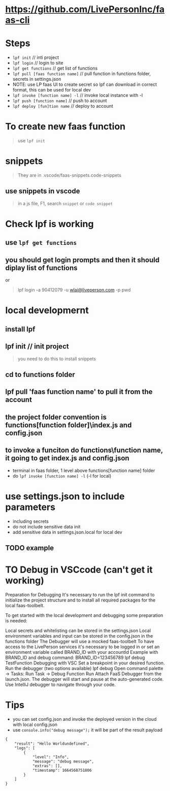 # https://github.com/LivePersonInc/faas-cli

# Steps
- `lpf init` // inti project 
- `lpf login` // login to site
- `lpf get functions` // get list of functions
- `lpf pull [faas function name]` // pull function in functions folder, secrets in settings.json
- NOTE: use LP faas UI to create secret so lpf can download in correct format, this can be used for local dev
- `lpf invoke [function name] -l` // invoke local instance with -l
- `lpf push [function name]` // push to account
- `lpf deploy [fun]tion name` // deploy to account

# To create new faas function 
> use `lpf init`

# snippets 
> They are in .vscode/faas-snippets.code-snippets

## use snippets in vscode
> in a js file, F1, search `snippet` or `code snippet`

# Check lpf is working

## use `lpf get functions`

## you should get login prompts and then it should diplay list of functions

or

> lpf login -a 90412079 -u wlai@liveperson.com -p pwd

# local developmernt

## install lpf

## lpf init // init project
> you need to do this to install snippets

## cd to functions folder

## lpf pull 'faas function name' to pull it from the account

## the project folder convention is functions\[function folder]\index.js and config.json

## to invoke a funciton do functions\function name, it going to get index.js and config.json

- terminal in faas folder, 1 level above functions\[function name] folder
- do `lpf invoke [function name] -l` (-l for local)

# use settings.json to include parameters
- including secrets
- do not include sensitive data init
- add sensitive data in settings.json.local for local dev
## TODO example

# TO Debug in VSCcode (can't get it working)

Preparation for Debugging
It's necessary to run the lpf init command to initialize the project structure and to install all required packages for the local faas-toolbelt.

To get started with the local development and debugging some preparation is needed:

Local secrets and whitelisting can be stored in the settings.json
Local environment variables and input can be stored in the config.json in the functions folder
The Debugger will use a mocked faas-toolbelt
To have access to the LivePerson services it's necessary to be logged in or set an environment variable called BRAND_ID with your accountId
Example with BRAND_ID and debug command: BRAND_ID=123456789 lpf debug TestFunction
Debugging with VSC
Set a breakpoint in your desired function.
Run the debugger (two options available)
lpf debug <function name>
Open command palette -> Tasks: Run Task -> Debug Function
Run Attach FaaS Debugger from the launch.json.
The debugger will start and pause at the auto-generated code.
Use IntelliJ debugger to navigate through your code.

# Tips

- you can set config.json and invoke the deployed version in the cloud with local config.json
- use `console.info("debug message");` it will be part of the result payload

```
{
    "result": "Hello Worldundefined",
    "logs": [
        {
            "level": "Info",
            "message": "debug message",
            "extras": [],
            "timestamp": 1664568751806
        }
    ]
}
```
